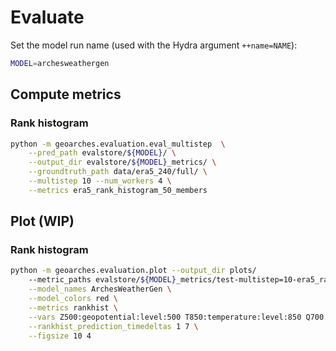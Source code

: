 # Evaluate

Set the model run name (used with the Hydra argument `++name=NAME`):

```sh
MODEL=archesweathergen
```

## Compute metrics

### Rank histogram

```sh
python -m geoarches.evaluation.eval_multistep  \
    --pred_path evalstore/${MODEL}/ \
    --output_dir evalstore/${MODEL}_metrics/ \
    --groundtruth_path data/era5_240/full/ \
    --multistep 10 --num_workers 4 \
    --metrics era5_rank_histogram_50_members
```

## Plot (WIP)

### Rank histogram

```sh
python -m geoarches.evaluation.plot --output_dir plots/
    --metric_paths evalstore/${MODEL}_metrics/test-multistep=10-era5_rank_histogram_50_members.nc \
    --model_names ArchesWeatherGen \
    --model_colors red \
    --metrics rankhist \
    --vars Z500:geopotential:level:500 T850:temperature:level:850 Q700:specific_humidity:level:700 U850:u_component_of_wind:level:850 V850:v_component_of_wind:level:850 \
    --rankhist_prediction_timedeltas 1 7 \
    --figsize 10 4
```
